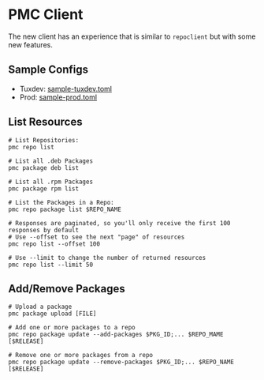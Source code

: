 # PMC Client
The new client has an experience that is similar to `repoclient` but with some new features.

## Sample Configs
- Tuxdev: [sample-tuxdev.toml](sample-tuxdev.toml)
- Prod: [sample-prod.toml](sample-prod.toml)

## List Resources
```
# List Repositories:
pmc repo list

# List all .deb Packages
pmc package deb list

# List all .rpm Packages
pmc package rpm list

# List the Packages in a Repo:
pmc repo package list $REPO_NAME

# Responses are paginated, so you'll only receive the first 100 responses by default
# Use --offset to see the next "page" of resources
pmc repo list --offset 100

# Use --limit to change the number of returned resources
pmc repo list --limit 50
```

## Add/Remove Packages
```
# Upload a package
pmc package upload [FILE]

# Add one or more packages to a repo
pmc repo package update --add-packages $PKG_ID;... $REPO_MAME [$RELEASE]

# Remove one or more packages from a repo
pmc repo package update --remove-packages $PKG_ID;... $REPO_NAME [$RELEASE]
```